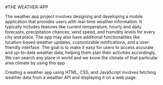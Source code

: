 #THE WEATHER-APP


The weather app project involves designing and developing a mobile application that provides users with real-time weather information. It typically includes features like current temperature, hourly and daily forecasts, precipitation chances, wind speed, and humidity levels for every city and place. The app may also have additional functionalities like location-based weather updates, customizable notifications, and a user-friendly interface. The goal is to make it easy for users to access accurate and up-to-date weather data, helping them plan their activities accordingly. We can search any place in world and we know the climate of that particular area climate by using this app

Creating a weather app using HTML, CSS, and JavaScript involves fetching weather data from a weather API and displaying it on a web page.
